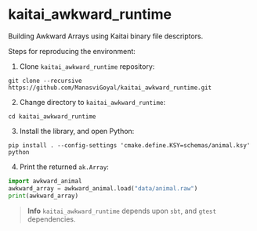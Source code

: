 # kaitai_awkward_runtime

Building Awkward Arrays using Kaitai binary file descriptors.

Steps for reproducing the environment:

1. Clone `kaitai_awkward_runtime` repository:
```
git clone --recursive https://github.com/ManasviGoyal/kaitai_awkward_runtime.git
```

2. Change directory to `kaitai_awkward_runtime`:
```
cd kaitai_awkward_runtime
```
<!--- if we want to set up the package_name as ksy name we can just skip the PACKAGE_NAME argument -->

3. Install the library, and open Python:
```
pip install . --config-settings 'cmake.define.KSY=schemas/animal.ksy'   
python
```

4. Print the returned `ak.Array`:
```python
import awkward_animal
awkward_array = awkward_animal.load("data/animal.raw")
print(awkward_array)
```


> **Info**
> `kaitai_awkward_runtime` depends upon `sbt`, and `gtest` dependencies.
